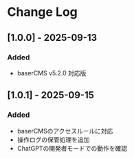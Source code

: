 # Change Log

## [1.0.0] - 2025-09-13
### Added
- baserCMS v5.2.0 対応版

## [1.0.1] - 2025-09-15
### Added
- baserCMSのアクセスルールに対応
- 操作ログの保管処理を追加
- ChatGPTの開発者モードでの動作を確認
